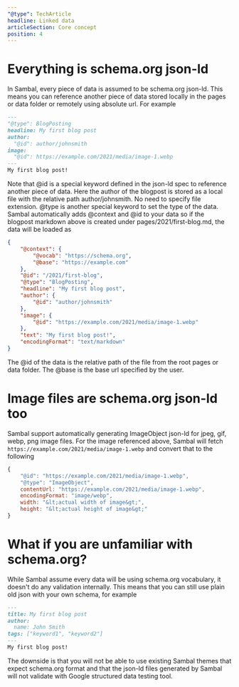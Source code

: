 ```yaml
---
"@type": TechArticle
headline: Linked data
articleSection: Core concept
position: 4
---
```


# Everything is schema.org json-ld

In Sambal, every piece of data is assumed to be schema.org json-ld.  This means you can reference another piece of data stored locally in the pages or data folder or remotely using absolute url.  For example

```markdown
---
"@type": BlogPosting
headline: My first blog post
author:
  "@id": author/johnsmith
image:
  "@id": https://example.com/2021/media/image-1.webp
---
My first blog post!
```

Note that @id is a special keyword defined in the json-ld spec to reference another piece of data.  Here the author of the blogpost is stored as a local file with the relative path author/johnsmith.  No need to specify file extension.  @type is another special keyword to set the type of the data. Sambal automatically adds @context and @id to your data so if the blogpost markdown above is created under pages/2021/first-blog.md, the data will be loaded as

```json
{
    "@context": {
        "@vocab": "https://schema.org",
        "@base": "https://example.com"
    },
    "@id": "/2021/first-blog",
    "@type": "BlogPosting",
    "headline": "My first blog post",
    "author": {
        "@id": "author/johnsmith"
    },
    "image": {
        "@id": "https://example.com/2021/media/image-1.webp"
    },
    "text": "My first blog post!",
    "encodingFormat": "text/markdown"
}
```

The @id of the data is the relative path of the file from the root pages or data folder.  The @base is the base url specified by the user.

# Image files are schema.org json-ld too

Sambal support automatically generating ImageObject json-ld for jpeg, gif, webp, png image files.  For the image referenced above, Sambal will fetch `https://example.com/2021/media/image-1.webp` and convert that to the following

```js
{
    "@id": "https://example.com/2021/media/image-1.webp",
    "@type": "ImageObject",
    contentUrl: "https://example.com/2021/media/image-1.webp",
    encodingFormat: "image/webp",
    width: "&lt;actual width of image&gt;",
    height: "&lt;actual height of image&gt;"
}
```

# What if you are unfamiliar with schema.org?

While Sambal assume every data will be using schema.org vocabulary, it doesn't do any validation internally.  This means that you can still use plain old json with your own schema, for example

```markdown
---
title: My first blog post
author:
  name: John Smith
tags: ["keyword1", "keyword2"]
---
My first blog post!
```

The downside is that you will not be able to use existing Sambal themes that expect schema.org format and that the json-ld files generated by Sambal will not validate with Google structured data testing tool.
